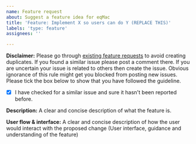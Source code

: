 ```yaml
---
name: Feature request
about: Suggest a feature idea for eqMac
title: 'Feature: Implement X so users can do Y (REPLACE THIS)'
labels: 'type: feature'
assignees: ''

---
```


**Disclaimer:** 
Please go through [existing feature requests](https://github.com/bitgapp/eqMac/issues?q=is%3Aopen+is%3Aissue+label%3A%22type%3A+feature%22) to avoid creating duplicates. If you found a similar issue please post a comment there. If you are uncertain your issue is related to others then create the issue. Obvious ignorance of this rule might get you blocked from posting new issues. Please tick the box below to show that you have followed the guideline.
- [x] I have checked for a similar issue and sure it hasn't been reported before.

**Description:**
A clear and concise description of what the feature is.

**User flow & interface:**
A clear and concise description of how the user would interact with the proposed change (User interface, guidance and understanding of the feature)

